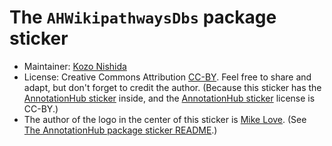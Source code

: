 # The `AHWikipathwaysDbs` package sticker

* Maintainer: [Kozo Nishida](https://github.com/kozo2)
* License: Creative Commons Attribution
[CC-BY](https://creativecommons.org/licenses/by/2.0/). Feel free to
share and adapt, but don't forget to credit the author.
(Because this sticker has the [AnnotationHub sticker](https://github.com/Bioconductor/BiocStickers/tree/master/AnnotationHub)
inside, and the [AnnotationHub sticker](https://github.com/Bioconductor/BiocStickers/tree/master/AnnotationHub) license is CC-BY.)
* The author of the logo in the center of this sticker is [Mike Love](https://github.com/mikelove).
(See [The AnnotationHub package sticker README](https://github.com/Bioconductor/BiocStickers/tree/master/AnnotationHub).)
